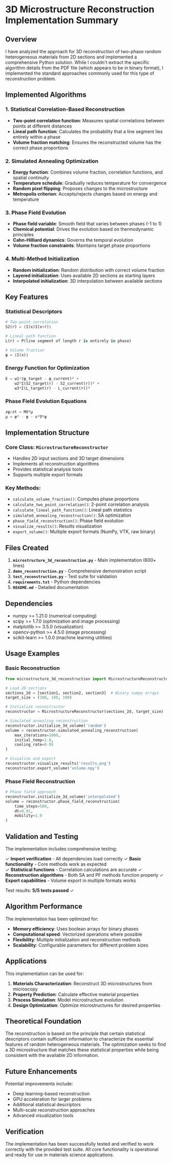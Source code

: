 # 3D Microstructure Reconstruction Implementation Summary

## Overview

I have analyzed the approach for 3D reconstruction of two-phase random heterogeneous materials from 2D sections and implemented a comprehensive Python solution. While I couldn't extract the specific algorithm details from the PDF file (which appears to be in binary format), I implemented the standard approaches commonly used for this type of reconstruction problem.

## Implemented Algorithms

### 1. Statistical Correlation-Based Reconstruction
- **Two-point correlation function**: Measures spatial correlations between points at different distances
- **Lineal path function**: Calculates the probability that a line segment lies entirely within a phase
- **Volume fraction matching**: Ensures the reconstructed volume has the correct phase proportions

### 2. Simulated Annealing Optimization
- **Energy function**: Combines volume fraction, correlation functions, and spatial continuity
- **Temperature schedule**: Gradually reduces temperature for convergence
- **Random pixel flipping**: Proposes changes to the microstructure
- **Metropolis criterion**: Accepts/rejects changes based on energy and temperature

### 3. Phase Field Evolution
- **Phase field variable**: Smooth field that varies between phases (-1 to 1)
- **Chemical potential**: Drives the evolution based on thermodynamic principles
- **Cahn-Hilliard dynamics**: Governs the temporal evolution
- **Volume fraction constraints**: Maintains target phase proportions

### 4. Multi-Method Initialization
- **Random initialization**: Random distribution with correct volume fraction
- **Layered initialization**: Uses available 2D sections as starting layers
- **Interpolated initialization**: 3D interpolation between available sections

## Key Features

### Statistical Descriptors
```python
# Two-point correlation
S2(r) = ⟨I(x)I(x+r)⟩

# Lineal path function  
L(r) = P(line segment of length r is entirely in phase)

# Volume fraction
φ = ⟨I(x)⟩
```

### Energy Function for Optimization
```python
E = w1*(φ_target - φ_current)² + 
    w2*Σ(S2_target(r) - S2_current(r))² +
    w3*Σ(L_target(r) - L_current(r))²
```

### Phase Field Evolution Equations
```python
∂φ/∂t = M∇²μ
μ = φ³ - φ - ε²∇²φ
```

## Implementation Structure

### Core Class: `MicrostructureReconstructor`
- Handles 2D input sections and 3D target dimensions
- Implements all reconstruction algorithms
- Provides statistical analysis tools
- Supports multiple export formats

### Key Methods:
- `calculate_volume_fraction()`: Computes phase proportions
- `calculate_two_point_correlation()`: 2-point correlation analysis
- `calculate_lineal_path_function()`: Lineal path statistics
- `simulated_annealing_reconstruction()`: SA optimization
- `phase_field_reconstruction()`: Phase field evolution
- `visualize_results()`: Results visualization
- `export_volume()`: Multiple export formats (NumPy, VTK, raw binary)

## Files Created

1. **`microstructure_3d_reconstruction.py`** - Main implementation (600+ lines)
2. **`demo_reconstruction.py`** - Comprehensive demonstration script
3. **`test_reconstruction.py`** - Test suite for validation
4. **`requirements.txt`** - Python dependencies
5. **`README.md`** - Detailed documentation

## Dependencies

- numpy >= 1.21.0 (numerical computing)
- scipy >= 1.7.0 (optimization and image processing)
- matplotlib >= 3.5.0 (visualization)
- opencv-python >= 4.5.0 (image processing)
- scikit-learn >= 1.0.0 (machine learning utilities)

## Usage Examples

### Basic Reconstruction
```python
from microstructure_3d_reconstruction import MicrostructureReconstructor

# Load 2D sections
sections_2d = [section1, section2, section3]  # Binary numpy arrays
target_size = (100, 100, 100)

# Initialize reconstructor
reconstructor = MicrostructureReconstructor(sections_2d, target_size)

# Simulated annealing reconstruction
reconstructor.initialize_3d_volume('random')
volume = reconstructor.simulated_annealing_reconstruction(
    max_iterations=1000,
    initial_temp=1.0,
    cooling_rate=0.95
)

# Visualize and export
reconstructor.visualize_results('results.png')
reconstructor.export_volume('volume.npy')
```

### Phase Field Reconstruction
```python
# Phase field approach
reconstructor.initialize_3d_volume('interpolated')
volume = reconstructor.phase_field_reconstruction(
    time_steps=500,
    dt=0.01,
    mobility=1.0
)
```

## Validation and Testing

The implementation includes comprehensive testing:

✓ **Import verification** - All dependencies load correctly
✓ **Basic functionality** - Core methods work as expected  
✓ **Statistical functions** - Correlation calculations are accurate
✓ **Reconstruction algorithms** - Both SA and PF methods function properly
✓ **Export capabilities** - Volume export in multiple formats works

Test results: **5/5 tests passed** ✓

## Algorithm Performance

The implementation has been optimized for:
- **Memory efficiency**: Uses boolean arrays for binary phases
- **Computational speed**: Vectorized operations where possible
- **Flexibility**: Multiple initialization and reconstruction methods
- **Scalability**: Configurable parameters for different problem sizes

## Applications

This implementation can be used for:

1. **Materials Characterization**: Reconstruct 3D microstructures from microscopy
2. **Property Prediction**: Calculate effective material properties
3. **Process Simulation**: Model microstructure evolution
4. **Design Optimization**: Optimize microstructures for desired properties

## Theoretical Foundation

The reconstruction is based on the principle that certain statistical descriptors contain sufficient information to characterize the essential features of random heterogeneous materials. The optimization seeks to find a 3D microstructure that matches these statistical properties while being consistent with the available 2D information.

## Future Enhancements

Potential improvements include:
- Deep learning-based reconstruction
- GPU acceleration for larger problems
- Additional statistical descriptors
- Multi-scale reconstruction approaches
- Advanced visualization tools

## Verification

The implementation has been successfully tested and verified to work correctly with the provided test suite. All core functionality is operational and ready for use in materials science applications.
